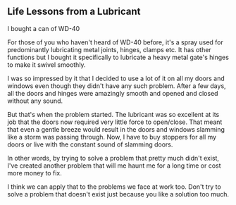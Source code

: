 ## Life Lessons from a Lubricant

I bought a can of WD-40

For those of you who haven't heard of WD-40 before, it's a spray used for predominantly lubricating metal joints, hinges, clamps etc. It has other functions but I bought it specifically to lubricate a heavy metal gate's hinges to make it swivel smoothly.

I was so impressed by it that I decided to use a lot of it on all my doors and windows even though they didn't have any such problem. After a few days, all the doors and hinges were amazingly smooth and opened and closed without any sound.

But that's when the problem started. The lubricant was so excellent at its job that the doors now required very little force to open/close. That meant that even a gentle breeze would result in the doors and windows slamming like a storm was passing through. Now, I have to buy stoppers for all my doors or live with the constant sound of slamming doors.

In other words, by trying to solve a problem that pretty much didn't exist, I've created another problem that will me haunt me for a long time or cost more money to fix.

I think we can apply that to the problems we face at work too. Don't try to solve a problem that doesn't exist just because you like a solution too much.

